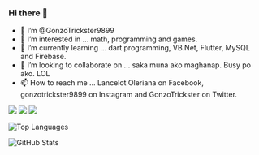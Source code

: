 ### Hi there 👋

- 👋 I’m @GonzoTrickster9899
- 👀 I’m interested in ... math, programming and games.
- 🌱 I’m currently learning ... dart programming, VB.Net, Flutter, MySQL and Firebase.
- 💞️ I’m looking to collaborate on ... saka muna ako maghanap. Busy po ako. LOL 
- 📫 How to reach me ... Lancelot Oleriana on Facebook, gonzotrickster9899 on Instagram and GonzoTrickster on Twitter.


<img src="https://img.shields.io/badge/-VB.NET-512BD4?logo=.net&logoColor=fff"> <img src="https://img.shields.io/badge/-Python-3776AB?logo=python&logoColor=fff"> <img src = "https://img.shields.io/badge/-C-A8B9CC?logo=c&logoColor=fff">

![Top Languages](https://github-readme-stats.vercel.app/api/top-langs/?username=GonzoTrickster9899&show_icons=true&theme=radical)

![GitHub Stats](https://github-readme-stats.vercel.app/api?username=GonzoTrickster9899&count_private=true&show_icons=true&theme=radical)
<!--
**GonzoTrickster9899/GonzoTrickster9899** is a ✨ _special_ ✨ repository because its `README.md` (this file) appears on your GitHub profile.

Here are some ideas to get you started:

- 🔭 I’m currently working on ...
- 🌱 I’m currently learning ...
- 👯 I’m looking to collaborate on ...
- 🤔 I’m looking for help with ...
- 💬 Ask me about ...
- 📫 How to reach me: ...
- 😄 Pronouns: ...
- ⚡ Fun fact: ...
-->
